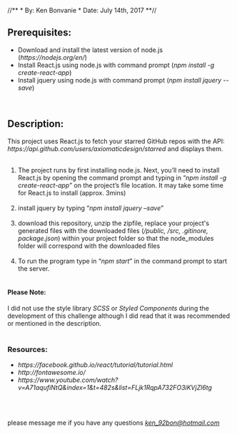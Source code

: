 //**
    * By: Ken Bonvanie
    * Date: July 14th, 2017
**//

<h2>Prerequisites:</h2>
<ul>
   <li>Download and install the latest version of node.js (<i>https://nodejs.org/en/</i>)</li>
   <li>Install React.js using node.js with command prompt (<i>npm install -g create-react-app</i>)</li>
   <li>Install jquery using node.js with command prompt (<i>npm install jquery --save</i>)</li>
</ul>
<br/>

<h2>Description:</h2>
This project uses React.js to fetch your starred GitHub repos with the API: <i>https://api.github.com/users/axiomaticdesign/starred</i> and displays them. 
<br/>
<br/>
<ol>
<li>The project runs by first installing node.js. Next, you’ll need to install React.js by opening the command prompt and typing in “<i>npm install -g create-react-app</i>” on the project’s file location. It may take some time for React.js to install (approx. 3mins)<br/><br/</li>

<li>install jquery by typing “<i>npm install jquery –save</i>”<br/><br/></li>

<li>download this repository, unzip the zipfile, replace your project's generated files with the downloaded files (<i>/public, /src, .gitinore, package.json</i>) within your project folder so that the node_modules folder will correspond with the downloaded files<br/><br/></li>

<li>To run the program type in “<i>npm start</i>” in the command prompt to start the server.<br/><br/></li>

</ol>
<h4><b>Please Note:</b></h4> I did not use the style library <i>SCSS</i> or <i>Styled Components</i> during the development of this challenge although I did read that it was recommended or mentioned in the description.

<br/>
<br/>
<h3>Resources:</h3>
<ul>
   <li><i>https://facebook.github.io/react/tutorial/tutorial.html</i></li>
   <li><i>http://fontawesome.io/</i></li>
   <li><i>https://www.youtube.com/watch?v=A71aqufiNtQ&index=1&t=482s&list=FLjk1RqpA732FO3iKVjZl6tg</i></li>
</ul>
<br/><br/>

please message me if you have any questions <a href="mailto:ken_92bon@hotmail.com"><i>ken_92bon@hotmail.com</i></a>

